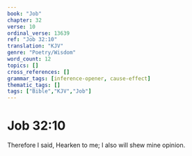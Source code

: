 ```yaml
---
book: "Job"
chapter: 32
verse: 10
ordinal_verse: 13639
ref: "Job 32:10"
translation: "KJV"
genre: "Poetry/Wisdom"
word_count: 12
topics: []
cross_references: []
grammar_tags: [inference-opener, cause-effect]
thematic_tags: []
tags: ["Bible","KJV","Job"]
---
```


# Job 32:10

Therefore I said, Hearken to me; I also will shew mine opinion.
